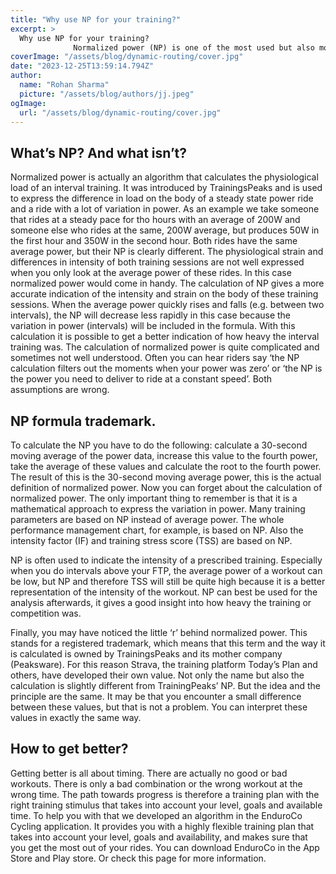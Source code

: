 ```yaml
---
title: "Why use NP for your training?"
excerpt: >
  Why use NP for your training?
              Normalized power (NP) is one of the most used but also most confusing terms in cycling training jargon. You have probably heard some assumptions about this te
coverImage: "/assets/blog/dynamic-routing/cover.jpg"
date: "2023-12-25T13:59:14.794Z"
author:
  name: "Rohan Sharma"
  picture: "/assets/blog/authors/jj.jpeg"
ogImage:
  url: "/assets/blog/dynamic-routing/cover.jpg"
---
```


## What’s NP? And what isn’t?

Normalized power is actually an algorithm that calculates the physiological load of an interval training. It was introduced by TrainingsPeaks and is used to express the difference in load on the body of a steady state power ride and a ride with a lot of variation in power. As an example we take someone that rides at a steady pace for tho hours with an average of 200W and someone else who rides at the same, 200W average, but produces 50W in the first hour and 350W in the second hour. Both rides have the same average power, but their NP is clearly different. The physiological strain and differences in intensity of both training sessions are not well expressed when you only look at the average power of these rides. In this case normalized power would come in handy. The calculation of NP gives a more accurate indication of the intensity and strain on the body of these training sessions. When the average power quickly rises and falls (e.g. between two intervals), the NP will decrease less rapidly in this case because the variation in power (intervals) will be included in the formula. With this calculation it is possible to get a better indication of how heavy the interval training was. The calculation of normalized power is quite complicated and sometimes not well understood. Often you can hear riders say ‘the NP calculation filters out the moments when your power was zero’ or ‘the NP is the power you need to deliver to ride at a constant speed’. Both assumptions are wrong.


## NP formula trademark.

To calculate the NP you have to do the following: calculate a 30-second moving average of the power data, increase this value to the fourth power, take the average of these values and calculate the root to the fourth power. The result of this is the 30-second moving average power, this is the actual definition of normalized power. Now you can forget about the calculation of normalized power. The only important thing to remember is that it is a mathematical approach to express the variation in power. Many training parameters are based on NP instead of average power. The whole performance management chart, for example, is based on NP. Also the intensity factor (IF) and training stress score (TSS) are based on NP.


NP is often used to indicate the intensity of a prescribed training. Especially when you do intervals above your FTP, the average power of a workout can be low, but NP and therefore TSS will still be quite high because it is a better representation of the intensity of the workout. NP can best be used for the analysis afterwards, it gives a good insight into how heavy the training or competition was.


Finally, you may have noticed the little ‘r’ behind normalized power. This stands for a registered trademark, which means that this term and the way it is calculated is owned by TrainingsPeaks and its mother company (Peaksware). For this reason Strava, the training platform Today’s Plan and others, have developed their own value. Not only the name but also the calculation is slightly different from TrainingPeaks’ NP. But the idea and the principle are the same. It may be that you encounter a small difference between these values, but that is not a problem. You can interpret these values in exactly the same way.


## How to get better?

Getting better is all about timing. There are actually no good or bad workouts. There is only a bad combination or the wrong workout at the wrong time. The path towards progress is therefore a training plan with the right training stimulus that takes into account your level, goals and available time. To help you with that we developed an algorithm in the EnduroCo Cycling application. It provides you with a highly flexible training plan that takes into account your level, goals and availability, and makes sure that you get the most out of your rides. You can download EnduroCo in the App Store and Play store. Or check this page for more information.

